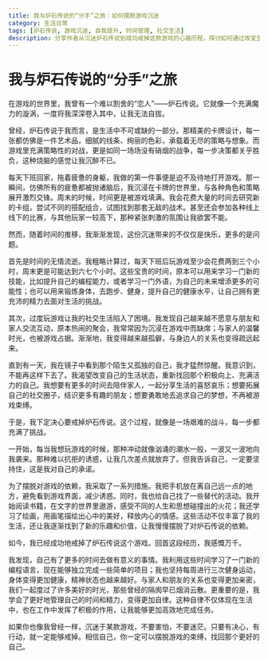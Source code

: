 ```yaml
---
title: 我与炉石传说的“分手”之旅：如何摆脱游戏沉迷
category: 生活日常
tags: [炉石传说, 游戏沉迷, 自我提升, 时间管理, 社交生活]
description: 分享作者从沉迷炉石传说到成功戒掉这款游戏的心路历程，探讨如何通过改变生活习惯、寻找替代活动以及提升自律能力来摆脱游戏沉迷，重拾健康积极的生活。
---
```


# 我与炉石传说的“分手”之旅

在游戏的世界里，我曾有一个难以割舍的“恋人”——炉石传说。它就像一个充满魔力的漩涡，一度将我深深卷入其中，让我无法自拔。

曾经，炉石传说于我而言，是生活中不可或缺的一部分。那精美的卡牌设计，每一张都仿佛是一件艺术品，细腻的线条、绚丽的色彩，承载着无尽的策略与想象。而游戏里充满策略性的对战，更是如同一场场没有硝烟的战争，每一步决策都关乎胜负，这种烧脑的感觉让我沉醉不已。

每天下班回家，拖着疲惫的身躯，我做的第一件事便是迫不及待地打开游戏。那一瞬间，仿佛所有的疲惫都被抛诸脑后，我沉浸在卡牌的世界里，与各种角色和策略展开激烈交锋。周末的时候，时间更是被游戏填满。我会花费大量的时间去研究新的卡组，尝试不同的搭配组合，试图找到那套无敌的战术。甚至还会参加各种线上线下的比赛，与其他玩家一较高下，那种紧张刺激的氛围让我欲罢不能。

然而，随着时间的推移，我渐渐发现，这份沉迷带来的不仅仅是快乐，更多的是问题。

首先是时间的无情流逝。我粗略计算过，每天下班后玩游戏至少会花费两到三个小时，周末更是可能达到六七个小时。这些宝贵的时间，原本可以用来学习一门新的技能，比如提升自己的编程能力，或者学习一门外语，为自己的未来增添更多的可能性；也可以用来锻炼身体，去跑步、健身，提升自己的健康水平，让自己拥有更充沛的精力去面对生活的挑战。

其次，过度玩游戏让我的社交生活陷入了困境。我发现自己越来越不愿意与朋友和家人交流互动，原本热闹的聚会，我常常因为沉浸在游戏中而缺席；与家人的温馨时光，也被游戏占据。渐渐地，我变得越来越孤僻，与身边人的关系也变得疏远起来。

直到有一天，我在镜子中看到那个陌生又孤独的自己，我才猛然惊醒。我意识到，不能再这样下去了。我渴望改变自己的生活状态，重新找回那个积极向上、充满活力的自己。我想要有更多的时间去陪伴家人，一起分享生活的喜怒哀乐；想要拓展自己的社交圈子，结识更多有趣的朋友；想要勇敢地去追求自己的梦想，不再被游戏束缚。

于是，我下定决心要戒掉炉石传说。这个过程，就像是一场艰难的战斗，每一步都充满了挑战。

一开始，每当我想玩游戏的时候，那种冲动就像汹涌的潮水一般，一波又一波地向我袭来。那种难以抗拒的诱惑，让我几次差点就放弃了。但我告诉自己，一定要坚持住，这是我对自己的承诺。

为了摆脱对游戏的依赖，我采取了一系列措施。我把手机放在离自己远一点的地方，避免看到游戏界面，减少诱惑。同时，我也给自己找了一些替代的活动。我开始阅读书籍，在文字的世界里遨游，感受不同的人生和思想碰撞出的火花；我还学习了绘画，用画笔描绘出心中的美好，释放内心的情感。这些活动不仅丰富了我的生活，还让我逐渐找到了新的乐趣和价值，让我慢慢摆脱了对炉石传说的依赖。

如今，我已经成功地戒掉了炉石传说这个游戏。回首这段经历，我感慨万千。

我发现，自己有了更多的时间去做有意义的事情。我利用这些时间学习了一门新的编程语言，现在能够独立完成一些简单的项目；我也坚持每周进行三次健身运动，身体变得更加健康，精神状态也越来越好。与家人和朋友的关系也变得更加亲密，我们一起度过了许多美好的时光，那些曾经的隔阂早已烟消云散。更重要的是，我学会了更好地管理自己的时间和精力，变得更加自律。这种自律不仅体现在生活中，也在工作中发挥了积极的作用，让我能够更加高效地完成任务。

如果你也像我曾经一样，沉迷于某款游戏，不要害怕，不要迷茫。只要有决心，有行动，就一定能够戒掉。相信自己，你一定可以摆脱游戏的束缚，找回那个更好的自己。